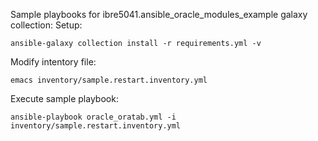 Sample playbooks for ibre5041.ansible_oracle_modules_example galaxy collection:
Setup:

    ansible-galaxy collection install -r requirements.yml -v

Modify intentory file:

    emacs inventory/sample.restart.inventory.yml

Execute sample playbook:

    ansible-playbook oracle_oratab.yml -i inventory/sample.restart.inventory.yml
    
